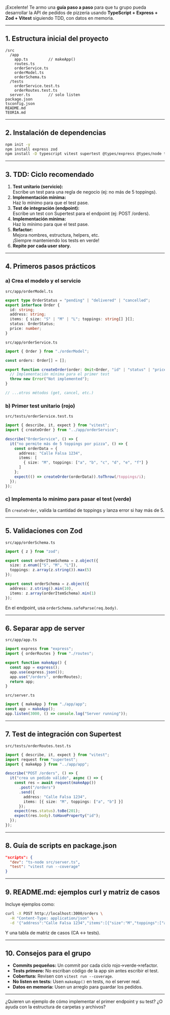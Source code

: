 ¡Excelente! Te armo una **guía paso a paso** para que tu grupo pueda desarrollar la API de pedidos de pizzería usando **TypeScript + Express + Zod + Vitest** siguiendo TDD, con datos en memoria.

---

## 1. **Estructura inicial del proyecto**

```
/src
  /app
    app.ts         // makeApp()
    routes.ts
    orderService.ts
    orderModel.ts
    orderSchema.ts
  /tests
    orderService.test.ts
    orderRoutes.test.ts
  server.ts        // solo listen
package.json
tsconfig.json
README.md
TEORIA.md
```

---

## 2. **Instalación de dependencias**

```bash
npm init -y
npm install express zod
npm install -D typescript vitest supertest @types/express @types/node ts-node
```

---

## 3. **TDD: Ciclo recomendado**

1. **Test unitario (servicio):**  
   Escribe un test para una regla de negocio (ej: no más de 5 toppings).
2. **Implementación mínima:**  
   Haz lo mínimo para que el test pase.
3. **Test de integración (endpoint):**  
   Escribe un test con Supertest para el endpoint (ej: POST /orders).
4. **Implementación mínima:**  
   Haz lo mínimo para que el test pase.
5. **Refactor:**  
   Mejora nombres, estructura, helpers, etc.  
   ¡Siempre manteniendo los tests en verde!
6. **Repite por cada user story.**

---

## 4. **Primeros pasos prácticos**

### a) **Crea el modelo y el servicio**

`src/app/orderModel.ts`
```typescript
export type OrderStatus = "pending" | "delivered" | "cancelled";
export interface Order {
  id: string;
  address: string;
  items: { size: "S" | "M" | "L"; toppings: string[] }[];
  status: OrderStatus;
  price: number;
}
```

`src/app/orderService.ts`
```typescript
import { Order } from "./orderModel";

const orders: Order[] = [];

export function createOrder(order: Omit<Order, "id" | "status" | "price">): Order {
  // Implementación mínima para el primer test
  throw new Error("Not implemented");
}

// ...otros métodos (get, cancel, etc.)
```

### b) **Primer test unitario (rojo)**

`src/tests/orderService.test.ts`
```typescript
import { describe, it, expect } from "vitest";
import { createOrder } from "../app/orderService";

describe("OrderService", () => {
  it("no permite más de 5 toppings por pizza", () => {
    const orderData = {
      address: "Calle Falsa 1234",
      items: [
        { size: "M", toppings: ["a", "b", "c", "d", "e", "f"] }
      ]
    };
    expect(() => createOrder(orderData)).toThrow(/toppings/i);
  });
});
```

### c) **Implementa lo mínimo para pasar el test (verde)**

En `createOrder`, valida la cantidad de toppings y lanza error si hay más de 5.

---

## 5. **Validaciones con Zod**

`src/app/orderSchema.ts`
```typescript
import { z } from "zod";

export const orderItemSchema = z.object({
  size: z.enum(["S", "M", "L"]),
  toppings: z.array(z.string()).max(5)
});

export const orderSchema = z.object({
  address: z.string().min(10),
  items: z.array(orderItemSchema).min(1)
});
```

En el endpoint, usa `orderSchema.safeParse(req.body)`.

---

## 6. **Separar app de server**

`src/app/app.ts`
```typescript
import express from "express";
import { orderRoutes } from "./routes";

export function makeApp() {
  const app = express();
  app.use(express.json());
  app.use("/orders", orderRoutes);
  return app;
}
```

`src/server.ts`
```typescript
import { makeApp } from "./app/app";
const app = makeApp();
app.listen(3000, () => console.log("Server running"));
```

---

## 7. **Test de integración con Supertest**

`src/tests/orderRoutes.test.ts`
```typescript
import { describe, it, expect } from "vitest";
import request from "supertest";
import { makeApp } from "../app/app";

describe("POST /orders", () => {
  it("crea un pedido válido", async () => {
    const res = await request(makeApp())
      .post("/orders")
      .send({
        address: "Calle Falsa 1234",
        items: [{ size: "M", toppings: ["a", "b"] }]
      });
    expect(res.status).toBe(201);
    expect(res.body).toHaveProperty("id");
  });
});
```

---

## 8. **Guía de scripts en package.json**

```json
"scripts": {
  "dev": "ts-node src/server.ts",
  "test": "vitest run --coverage"
}
```

---

## 9. **README.md: ejemplos curl y matriz de casos**

Incluye ejemplos como:

```bash
curl -X POST http://localhost:3000/orders \
  -H "Content-Type: application/json" \
  -d '{"address":"Calle Falsa 1234","items":[{"size":"M","toppings":["a","b"]}]}'
```

Y una tabla de matriz de casos (CA ↔ tests).

---

## 10. **Consejos para el grupo**

- **Commits pequeños:** Un commit por cada ciclo rojo→verde→refactor.
- **Tests primero:** No escriban código de la app sin antes escribir el test.
- **Cobertura:** Revisen con `vitest run --coverage`.
- **No listen en tests:** Usen `makeApp()` en tests, no el server real.
- **Datos en memoria:** Usen un arreglo para guardar los pedidos.

---

¿Quieren un ejemplo de cómo implementar el primer endpoint y su test? ¿O ayuda con la estructura de carpetas y archivos?
